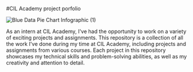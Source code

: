 #CIL Academy project porfolio


![Blue Data Pie Chart Infographic (1)](https://github.com/Adekolaau/Cil_Academy/assets/128713981/40b92fd3-1749-41d4-9eee-f473fc19f1d9)

As an intern at CIL Academy, I've had the opportunity to work on a variety of exciting projects and assignments. This repository is a collection of all the work I've done during my time at CIL Academy, including projects and assignments from various courses. Each project in this repository showcases my technical skills and problem-solving abilities, as well as my creativity and attention to detail.

